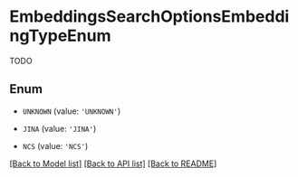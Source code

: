 # EmbeddingsSearchOptionsEmbeddingTypeEnum

TODO

## Enum

* `UNKNOWN` (value: `'UNKNOWN'`)

* `JINA` (value: `'JINA'`)

* `NCS` (value: `'NCS'`)

[[Back to Model list]](../README.md#documentation-for-models) [[Back to API list]](../README.md#documentation-for-api-endpoints) [[Back to README]](../README.md)


